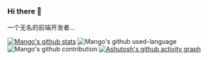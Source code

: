 ### Hi there 👋
一个无名的前端开发者...
<!--
**cc-lgtm/cc-lgtm** is a ✨ _special_ ✨ repository because its `README.md` (this file) appears on your GitHub profile.

Here are some ideas to get you started:

- 🔭 I’m currently working on ...
- 🌱 I’m currently learning ...
- 👯 I’m looking to collaborate on ...
- 🤔 I’m looking for help with ...
- 💬 Ask me about ...
- 📫 How to reach me: ...
- 😄 Pronouns: ...
- ⚡ Fun fact: ...
-->

[![Mango's github stats](https://github-readme-stats.vercel.app/api?username=cc-lgtm&show_icons=true)](https://github.com/mango-lzp/github-readme-stats)
![Mango's github used-language](https://github-readme-stats.vercel.app/api/top-langs/?username=cc-lgtm&layout=compact&hide=html-scss-less)
![Mango's github contribution](https://github-readme-streak-stats.herokuapp.com/?user=programmer-zhang)
[![Ashutosh's github activity graph](https://activity-graph.herokuapp.com/graph?username=cc-lgtm)](https://github.com/ashutosh00710/github-readme-activity-graph)

